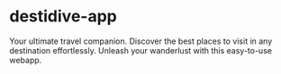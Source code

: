 # destidive-app
Your ultimate travel companion. Discover the best places to visit in any destination effortlessly. Unleash your wanderlust with this easy-to-use webapp.
